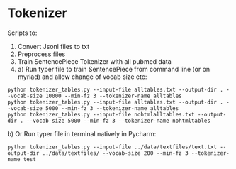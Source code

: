 # Tokenizer

Scripts to: 
1. Convert Jsonl files to txt
2. Preprocess files 
3. Train SentencePiece Tokenizer with all pubmed data 
4. a) Run typer file to train SentencePiece from command line (or on myriad) and allow change of vocab size etc: 
```
python tokenizer_tables.py --input-file alltables.txt --output-dir . --vocab-size 10000 --min-fz 3 --tokenizer-name alltables
python tokenizer_tables.py --input-file alltables.txt --output-dir . --vocab-size 5000 --min-fz 3 --tokenizer-name alltables
python tokenizer_tables.py --input-file nohtmlalltables.txt --output-dir . --vocab-size 5000 --min-fz 3 --tokenizer-name nohtmltables

```
b) Or Run typer file in terminal natively in Pycharm: 
```
python tokenizer_tables.py --input-file ../data/textfiles/text.txt --output-dir ../data/textfiles/ --vocab-size 200 --min-fz 3 --tokenizer-name test
```


